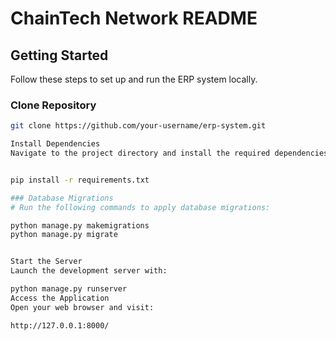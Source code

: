 # ChainTech Network README

## Getting Started

Follow these steps to set up and run the ERP system locally.

### Clone Repository

```bash
git clone https://github.com/your-username/erp-system.git

Install Dependencies
Navigate to the project directory and install the required dependencies:


pip install -r requirements.txt

### Database Migrations
# Run the following commands to apply database migrations:

python manage.py makemigrations
python manage.py migrate


Start the Server
Launch the development server with:

python manage.py runserver
Access the Application
Open your web browser and visit:

http://127.0.0.1:8000/

